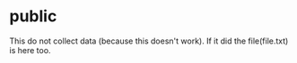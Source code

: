 # public
This do not collect data (because this doesn't work).
If it did the file(file.txt) is here too.
